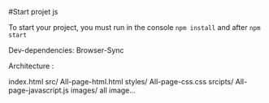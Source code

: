 #Start projet js

To start your project, you must run in the console ```npm install``` and after ```npm start```

Dev-dependencies: Browser-Sync

Architecture :

index.html
    src/
        All-page-html.html
        styles/
            All-page-css.css
        srcipts/
            All-page-javascript.js
        images/
            all image...
        
